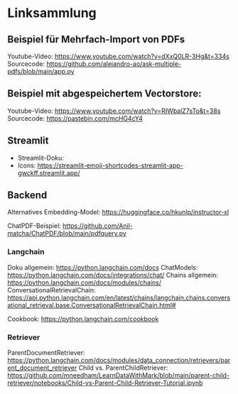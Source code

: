 # Linksammlung

## Beispiel für Mehrfach-Import von PDFs
Youtube-Video: https://www.youtube.com/watch?v=dXxQ0LR-3Hg&t=334s 
Sourcecode: https://github.com/alejandro-ao/ask-multiple-pdfs/blob/main/app.py
## Beispiel mit abgespeichertem Vectorstore: 
Youtube-Video: https://www.youtube.com/watch?v=RIWbalZ7sTo&t=38s
Sourcecode: https://pastebin.com/mcHG4cY4

## Streamlit
* Streamlit-Doku: 
* Icons: https://streamlit-emoji-shortcodes-streamlit-app-gwckff.streamlit.app/

## Backend

Alternatives Embedding-Model: https://huggingface.co/hkunlp/instructor-xl

ChatPDF-Beispiel: https://github.com/Anil-matcha/ChatPDF/blob/main/pdfquery.py


### Langchain
Doku allgemein: https://python.langchain.com/docs
ChatModels: https://python.langchain.com/docs/integrations/chat/
Chains allgemein: https://python.langchain.com/docs/modules/chains/
ConversationalRetrievalChain: https://api.python.langchain.com/en/latest/chains/langchain.chains.conversational_retrieval.base.ConversationalRetrievalChain.html#

Cookbook: https://python.langchain.com/cookbook

### Retriever
ParentDocumentRetriever: https://python.langchain.com/docs/modules/data_connection/retrievers/parent_document_retriever
Child vs. ParentChildRetriever: https://github.com/mneedham/LearnDataWithMark/blob/main/parent-child-retriever/notebooks/Child-vs-Parent-Child-Retriever-Tutorial.ipynb
